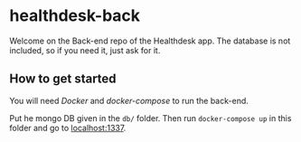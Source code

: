 # healthdesk-back

Welcome on the Back-end repo of the Healthdesk app. The database is not included, so if you need it, just ask for it.

## How to get started

You will need *Docker* and *docker-compose* to run the back-end.

Put he mongo DB given in the `db/` folder.
Then run `docker-compose up` in this folder and go to [localhost:1337](http://localhost:1337/admin).